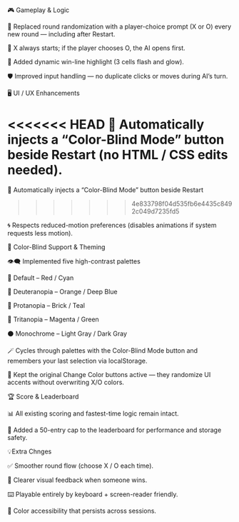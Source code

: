 🎮 Gameplay & Logic

🧩 Replaced round randomization with a player-choice prompt (X or O) every new round — including after Restart.

🔺 X always starts; if the player chooses O, the AI opens first.

🌟 Added dynamic win-line highlight (3 cells flash and glow).

🛡️ Improved input handling — no duplicate clicks or moves during AI’s turn.

🖥️ UI / UX Enhancements 

<<<<<<< HEAD
🎨 Automatically injects a “Color-Blind Mode” button beside Restart (no HTML / CSS edits needed).
=======
🎨 Automatically injects a “Color-Blind Mode” button beside Restart
>>>>>>> 4e833798f04d535fb6e4435c8492c049d7235fd5

🌀 Respects reduced-motion preferences (disables animations if system requests less motion).

🌈 Color-Blind Support & Theming

👁️‍🗨️ Implemented five high-contrast palettes

🎯 Default – Red / Cyan

🍊 Deuteranopia – Orange / Deep Blue

🧱 Protanopia – Brick / Teal

💜 Tritanopia – Magenta / Green

⚫ Monochrome – Light Gray / Dark Gray

🪄 Cycles through palettes with the Color-Blind Mode button and remembers your last selection via localStorage.

🎨 Kept the original Change Color buttons active — they randomize UI accents without overwriting X/O colors.

🏆 Score & Leaderboard

📊 All existing scoring and fastest-time logic remain intact.

🧹 Added a 50-entry cap to the leaderboard for performance and storage safety.

💡Extra Chnges

✅ Smoother round flow (choose X / O each time).

🌟 Clearer visual feedback when someone wins.

⌨️ Playable entirely by keyboard + screen-reader friendly.

🎨 Color accessibility that persists across sessions.
